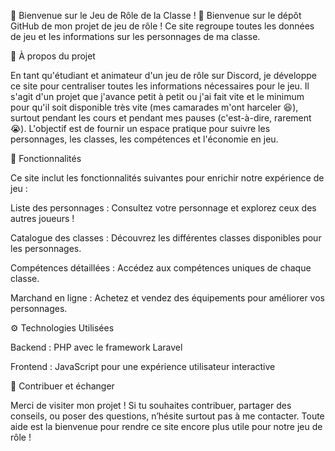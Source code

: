 🎲 Bienvenue sur le Jeu de Rôle de la Classe ! 🎲
Bienvenue sur le dépôt GitHub de mon projet de jeu de rôle ! Ce site regroupe toutes les données de jeu et les informations sur les personnages de ma classe.

📜 À propos du projet

En tant qu'étudiant et animateur d'un jeu de rôle sur Discord, je développe ce site pour centraliser toutes les informations nécessaires pour le jeu. Il s'agit d'un projet que j'avance petit à petit ou j'ai fait vite et le minimum pour qu'il soit disponible très vite (mes camarades m'ont harceler 😆), surtout pendant les cours et pendant mes pauses (c'est-à-dire, rarement 😭). L'objectif est de fournir un espace pratique pour suivre les personnages, les classes, les compétences et l'économie en jeu.

🚀 Fonctionnalités

Ce site inclut les fonctionnalités suivantes pour enrichir notre expérience de jeu :

Liste des personnages : Consultez votre personnage et explorez ceux des autres joueurs !

Catalogue des classes : Découvrez les différentes classes disponibles pour les personnages.

Compétences détaillées : Accédez aux compétences uniques de chaque classe.

Marchand en ligne : Achetez et vendez des équipements pour améliorer vos personnages.

⚙️ Technologies Utilisées

Backend : PHP avec le framework Laravel

Frontend : JavaScript pour une expérience utilisateur interactive 

🙌 Contribuer et échanger

Merci de visiter mon projet ! Si tu souhaites contribuer, partager des conseils, ou poser des questions, n’hésite surtout pas à me contacter. Toute aide est la bienvenue pour rendre ce site encore plus utile pour notre jeu de rôle !
